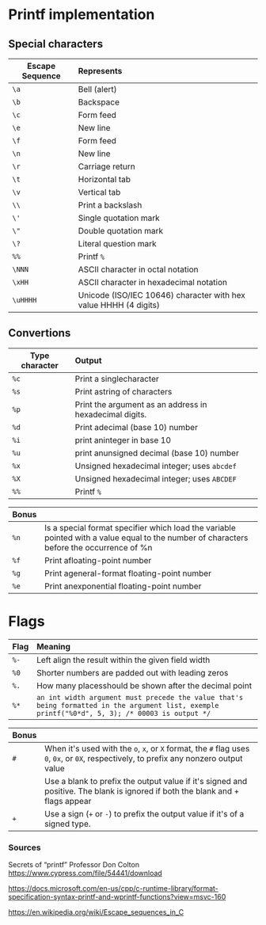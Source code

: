 # Printf implementation


## Special characters

| Escape Sequence | Represents |
| ------------- |:-------------|
| `\a` | Bell (alert) |
| `\b` | Backspace |
| `\c` | Form feed |
| `\e` | New line |
| `\f` | Form feed |
| `\n` | New line |
| `\r` | Carriage return |
| `\t` | Horizontal tab |
| `\v` | Vertical tab |
| `\\` | Print a backslash |
| `\'` | Single quotation mark |
| `\"` | Double quotation mark |
| `\?` | Literal question mark |
| `%%` | Printf `%` |
| `\NNN` | ASCII character in octal notation |
| `\xHH` | ASCII character in hexadecimal notation |
| `\uHHHH` | Unicode (ISO/IEC 10646) character with hex value HHHH (4 digits) |

## Convertions

| Type character | Output |
| ------------- |:-------------|
| `%c` | Print a singlecharacter |
| `%s` | Print astring of characters |
| `%p` | Print the argument as an address in hexadecimal digits. |
| `%d` | Print adecimal (base 10) number |
| `%i` | print aninteger in base 10 |
| `%u` | print anunsigned decimal (base 10) number |
| `%x` | Unsigned hexadecimal integer; uses `abcdef` |
| `%X` | Unsigned hexadecimal integer; uses `ABCDEF` |
| `%%` | Printf `%` |

| **Bonus** |  |
| ------------- |:-------------|
| `%n` | Is a special format specifier which load the variable pointed with a value equal to the number of characters before the occurrence of %n|
| `%f` | Print afloating-point number |
| `%g` | Print ageneral-format floating-point number |
| `%e` | Print anexponential floating-point number |

# Flags

| Flag | Meaning |
| ------------- |:-------------|
| `%-` | Left align the result within the given field width |
| `%0` | Shorter numbers are padded out with leading zeros |
| `%.` | How many placesshould be shown after the decimal point |
| `%*` | `an int width argument must precede the value that's being formatted in the argument list, exemple printf("%0*d", 5, 3); /* 00003 is output */` |

| **Bonus** |  |
| ------------- |:-------------|
| `#` | When it's used with the `o`, `x`, or `X` format, the `#` flag uses `0`, `0x`, or `0X`, respectively, to prefix any nonzero output value |
| ` ` | Use a blank to prefix the output value if it's signed and positive. The blank is ignored if both the blank and + flags appear |
| `+` | Use a sign (`+` or `-`) to prefix the output value if it's of a signed type. |

### Sources

Secrets of “printf” Professor Don Colton
  https://www.cypress.com/file/54441/download

https://docs.microsoft.com/en-us/cpp/c-runtime-library/format-specification-syntax-printf-and-wprintf-functions?view=msvc-160

https://en.wikipedia.org/wiki/Escape_sequences_in_C
